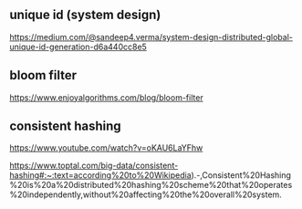 ## unique id (system design)
https://medium.com/@sandeep4.verma/system-design-distributed-global-unique-id-generation-d6a440cc8e5

## bloom filter
https://www.enjoyalgorithms.com/blog/bloom-filter

## consistent hashing
https://www.youtube.com/watch?v=oKAU6LaYFhw

https://www.toptal.com/big-data/consistent-hashing#:~:text=according%20to%20Wikipedia).-,Consistent%20Hashing%20is%20a%20distributed%20hashing%20scheme%20that%20operates%20independently,without%20affecting%20the%20overall%20system.
